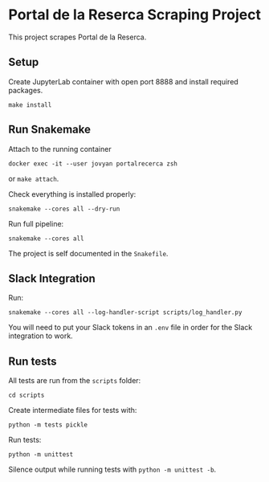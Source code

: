 # Portal de la Reserca Scraping Project

This project scrapes Portal de la Reserca. 

## Setup
Create JupyterLab container with open port 8888 and install required packages.
```
make install
```
## Run Snakemake
Attach to the running container
```
docker exec -it --user jovyan portalrecerca zsh
```
or `make attach`.

Check everything is installed properly:
```
snakemake --cores all --dry-run
```

Run full pipeline:
```
snakemake --cores all
```

The project is self documented in the `Snakefile`.

## Slack Integration

Run:
```
snakemake --cores all --log-handler-script scripts/log_handler.py
```

You will need to put your Slack tokens in an `.env` file in order for the Slack integration to work.

## Run tests

All tests are run from the `scripts` folder:
```
cd scripts
```

Create intermediate files for tests with:
```
python -m tests pickle
```

Run tests:
```
python -m unittest
```

Silence output while running tests with `python -m unittest -b`.

